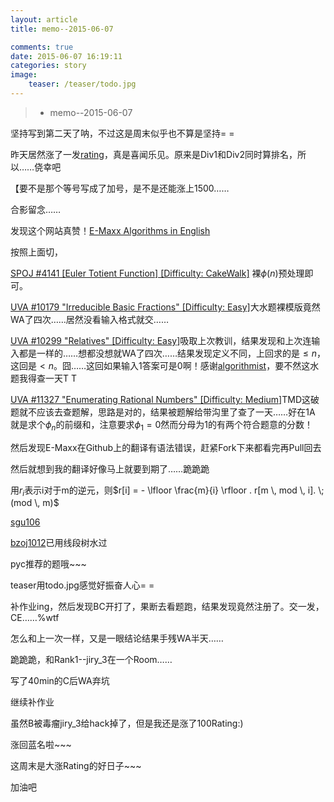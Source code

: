```yaml
---
layout: article
title: memo--2015-06-07

comments: true
date: 2015-06-07 16:19:11
categories: story
image:
    teaser: /teaser/todo.jpg
---
```


>* memo--2015-06-07

坚持写到第二天了呐，不过这是周末似乎也不算是坚持= =

昨天居然涨了一发[rating](http://codeforces.com/bestRatingChanges/616577)，真是喜闻乐见。原来是Div1和Div2同时算排名，所以……侥幸吧

【要不是那个等号写成了加号，是不是还能涨上1500……

合影留念……

发现这个网站真赞！[E-Maxx Algorithms in English](http://e-maxx-eng.github.io/index.html)

按照上面切，

[SPOJ #4141 [Euler Totient Function] [Difficulty: CakeWalk]](http://www.spoj.com/problems/ETF/) 裸$\phi(n)$预处理即可。

[UVA #10179 "Irreducible Basic Fractions" [Difficulty: Easy]](https://uva.onlinejudge.org/index.php?option=onlinejudge&page=show_problem&problem=1120)大水题裸模版竟然WA了四次……居然没看输入格式就交……

[UVA #10299 "Relatives" [Difficulty: Easy]](https://uva.onlinejudge.org/index.php?option=onlinejudge&page=show_problem&problem=1240)吸取上次教训，结果发现和上次连输入都是一样的……想都没想就WA了四次……结果发现定义不同，上回求的是$\leq n$，这回是$< n$。囧……这回如果输入1答案可是0啊！感谢[algorithmist](http://www.algorithmist.com/index.php?title=UVa_10299&oldid=13960)，要不然这水题我得查一天T T

[UVA #11327 "Enumerating Rational Numbers" [Difficulty: Medium]](https://uva.onlinejudge.org/index.php?option=com_onlinejudge&Itemid=8&page=show_problem&problem=2302)TMD这破题就不应该去查题解，思路是对的，结果被题解给带沟里了查了一天……好在1A
就是求个$\phi_n$的前缀和，注意要求$\phi_1 = 0$然而分母为1的有两个符合题意的分数！

然后发现E-Maxx在Github上的翻译有语法错误，赶紧Fork下来都看完再Pull回去

然后就想到我的翻译好像马上就要到期了……跪跪跪

用$r_i$表示i对于m的逆元，则$r[i] = - \lfloor \frac{m}{i} \rfloor . r[m \, mod \, i]. \; (mod \, m)$

[sgu106](http://acm.sgu.ru/problem.php?contest=0&problem=106)


[bzoj1012](http://www.lydsy.com/JudgeOnline/problem.php?id=1012)已用线段树水过

pyc推荐的题哦~~~

teaser用todo.jpg感觉好振奋人心= =

补作业ing，然后发现BC开打了，果断去看题跑，结果发现竟然注册了。交一发，CE……%wtf

怎么和上一次一样，又是一眼结论结果手残WA半天……

跪跪跪，和Rank1--jiry_3在一个Room……

写了40min的C后WA弃坑

继续补作业

虽然B被毒瘤jiry_3给hack掉了，但是我还是涨了100Rating:)

涨回蓝名啦~~~

这周末是大涨Rating的好日子~~~

加油吧

